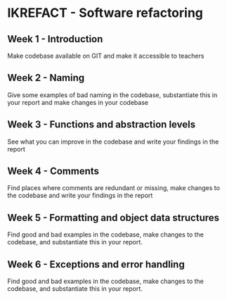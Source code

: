 # IKREFACT - Software refactoring

## Week 1 - Introduction
Make codebase available on GIT and make it accessible to teachers

## Week 2 - Naming
Give some examples of bad naming in the codebase, substantiate this in your report and make changes in your codebase
 
## Week 3 - Functions and abstraction levels
See what you can improve in the codebase and write your findings in the report

## Week 4 - Comments
Find places where comments are redundant or missing, make changes to the codebase and write your findings in the report

## Week 5 - Formatting and object data structures
Find good and bad examples in the codebase, make changes to the codebase, and substantiate this in your report.

## Week 6 - Exceptions and error handling
Find good and bad examples in the codebase, make changes to the codebase, and substantiate this in your report.